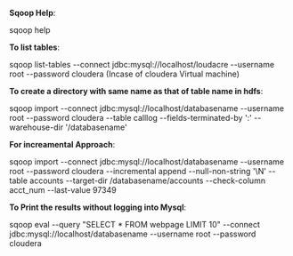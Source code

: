 **Sqoop Help**:

sqoop help

**To list tables**:

sqoop list-tables --connect jdbc:mysql://localhost/loudacre --username root --password cloudera  (Incase of cloudera Virtual machine)

**To create a directory with same name as that of table name in hdfs**:

sqoop import --connect jdbc:mysql://localhost/databasename --username root --password cloudera --table calllog --fields-terminated-by ':' --warehouse-dir '/databasename'

**For increamental Approach**:

sqoop import --connect jdbc:mysql://localhost/databasename --username root --password cloudera --incremental append --null-non-string '\\N' --table accounts --target-dir /databasename/accounts --check-column acct_num --last-value 97349

**To Print the results without logging into Mysql**:

sqoop eval --query "SELECT * FROM webpage LIMIT 10" --connect jdbc:mysql://localhost/databasename --username root --password cloudera
